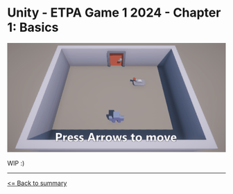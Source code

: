 # Unity - ETPA Game 1 2024 - Chapter 1: Basics

![Final render of this chapter](./Images/chapters-01_basics-final.gif)

WIP :)

---

[<= Back to summary](README.md)
